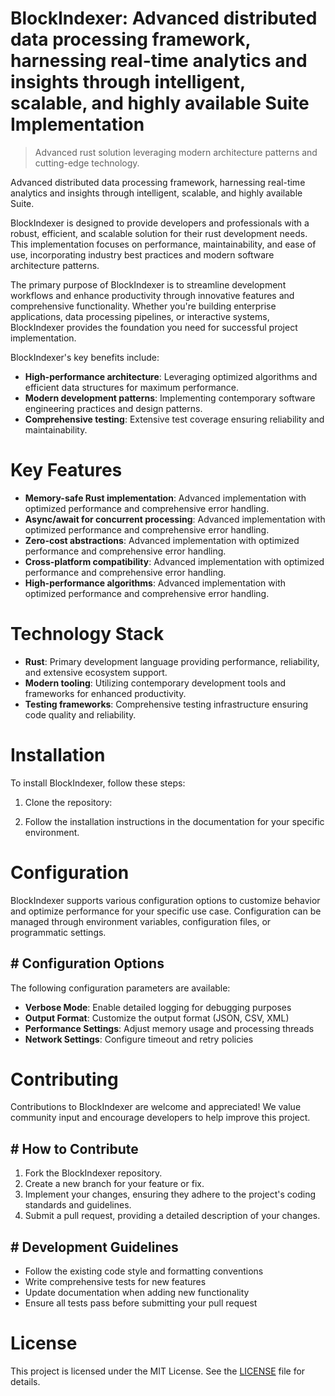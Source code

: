 <!-- fallback_BlockIndexer_20251019215222_62156 -->

# BlockIndexer: Advanced distributed data processing framework, harnessing real-time analytics and insights through intelligent, scalable, and highly available Suite Implementation
> Advanced rust solution leveraging modern architecture patterns and cutting-edge technology.

Advanced distributed data processing framework, harnessing real-time analytics and insights through intelligent, scalable, and highly available Suite.

BlockIndexer is designed to provide developers and professionals with a robust, efficient, and scalable solution for their rust development needs. This implementation focuses on performance, maintainability, and ease of use, incorporating industry best practices and modern software architecture patterns.

The primary purpose of BlockIndexer is to streamline development workflows and enhance productivity through innovative features and comprehensive functionality. Whether you're building enterprise applications, data processing pipelines, or interactive systems, BlockIndexer provides the foundation you need for successful project implementation.

BlockIndexer's key benefits include:

* **High-performance architecture**: Leveraging optimized algorithms and efficient data structures for maximum performance.
* **Modern development patterns**: Implementing contemporary software engineering practices and design patterns.
* **Comprehensive testing**: Extensive test coverage ensuring reliability and maintainability.

# Key Features

* **Memory-safe Rust implementation**: Advanced implementation with optimized performance and comprehensive error handling.
* **Async/await for concurrent processing**: Advanced implementation with optimized performance and comprehensive error handling.
* **Zero-cost abstractions**: Advanced implementation with optimized performance and comprehensive error handling.
* **Cross-platform compatibility**: Advanced implementation with optimized performance and comprehensive error handling.
* **High-performance algorithms**: Advanced implementation with optimized performance and comprehensive error handling.

# Technology Stack

* **Rust**: Primary development language providing performance, reliability, and extensive ecosystem support.
* **Modern tooling**: Utilizing contemporary development tools and frameworks for enhanced productivity.
* **Testing frameworks**: Comprehensive testing infrastructure ensuring code quality and reliability.

# Installation

To install BlockIndexer, follow these steps:

1. Clone the repository:


2. Follow the installation instructions in the documentation for your specific environment.

# Configuration

BlockIndexer supports various configuration options to customize behavior and optimize performance for your specific use case. Configuration can be managed through environment variables, configuration files, or programmatic settings.

## # Configuration Options

The following configuration parameters are available:

* **Verbose Mode**: Enable detailed logging for debugging purposes
* **Output Format**: Customize the output format (JSON, CSV, XML)
* **Performance Settings**: Adjust memory usage and processing threads
* **Network Settings**: Configure timeout and retry policies

# Contributing

Contributions to BlockIndexer are welcome and appreciated! We value community input and encourage developers to help improve this project.

## # How to Contribute

1. Fork the BlockIndexer repository.
2. Create a new branch for your feature or fix.
3. Implement your changes, ensuring they adhere to the project's coding standards and guidelines.
4. Submit a pull request, providing a detailed description of your changes.

## # Development Guidelines

* Follow the existing code style and formatting conventions
* Write comprehensive tests for new features
* Update documentation when adding new functionality
* Ensure all tests pass before submitting your pull request

# License

This project is licensed under the MIT License. See the [LICENSE](https://github.com/xxxPOUPOUxxx/BlockIndexer/blob/main/LICENSE) file for details.
